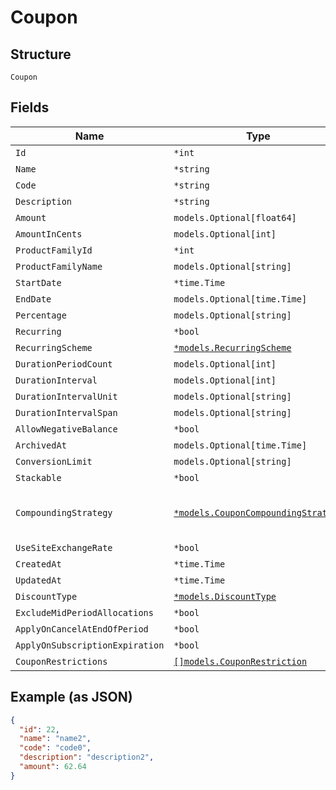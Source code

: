 
# Coupon

## Structure

`Coupon`

## Fields

| Name | Type | Tags | Description |
|  --- | --- | --- | --- |
| `Id` | `*int` | Optional | - |
| `Name` | `*string` | Optional | - |
| `Code` | `*string` | Optional | - |
| `Description` | `*string` | Optional | - |
| `Amount` | `models.Optional[float64]` | Optional | - |
| `AmountInCents` | `models.Optional[int]` | Optional | - |
| `ProductFamilyId` | `*int` | Optional | - |
| `ProductFamilyName` | `models.Optional[string]` | Optional | - |
| `StartDate` | `*time.Time` | Optional | - |
| `EndDate` | `models.Optional[time.Time]` | Optional | - |
| `Percentage` | `models.Optional[string]` | Optional | - |
| `Recurring` | `*bool` | Optional | - |
| `RecurringScheme` | [`*models.RecurringScheme`](../../doc/models/recurring-scheme.md) | Optional | - |
| `DurationPeriodCount` | `models.Optional[int]` | Optional | - |
| `DurationInterval` | `models.Optional[int]` | Optional | - |
| `DurationIntervalUnit` | `models.Optional[string]` | Optional | - |
| `DurationIntervalSpan` | `models.Optional[string]` | Optional | - |
| `AllowNegativeBalance` | `*bool` | Optional | - |
| `ArchivedAt` | `models.Optional[time.Time]` | Optional | - |
| `ConversionLimit` | `models.Optional[string]` | Optional | - |
| `Stackable` | `*bool` | Optional | - |
| `CompoundingStrategy` | [`*models.CouponCompoundingStrategy`](../../doc/models/containers/coupon-compounding-strategy.md) | Optional | This is a container for any-of cases. |
| `UseSiteExchangeRate` | `*bool` | Optional | - |
| `CreatedAt` | `*time.Time` | Optional | - |
| `UpdatedAt` | `*time.Time` | Optional | - |
| `DiscountType` | [`*models.DiscountType`](../../doc/models/discount-type.md) | Optional | - |
| `ExcludeMidPeriodAllocations` | `*bool` | Optional | - |
| `ApplyOnCancelAtEndOfPeriod` | `*bool` | Optional | - |
| `ApplyOnSubscriptionExpiration` | `*bool` | Optional | - |
| `CouponRestrictions` | [`[]models.CouponRestriction`](../../doc/models/coupon-restriction.md) | Optional | - |

## Example (as JSON)

```json
{
  "id": 22,
  "name": "name2",
  "code": "code0",
  "description": "description2",
  "amount": 62.64
}
```

